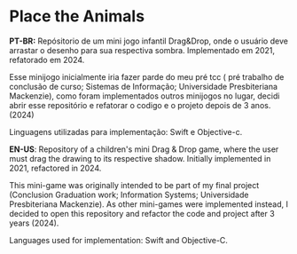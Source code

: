 # Place the Animals

**PT-BR:**
Repósitorio de um mini jogo infantil Drag&Drop, onde o usuário deve arrastar o desenho para sua respectiva sombra. Implementado em 2021, refatorado em 2024.

Esse minijogo inicialmente iria fazer parde do meu pré tcc ( pré trabalho de conclusão de curso; Sistemas de Informação; Universidade Presbiteriana Mackenzie), como foram implementados outros minijogos no lugar, decidi abrir esse repositório e refatorar o codigo e o projeto depois de 3 anos. (2024)

Linguagens utilizadas para implementação: Swift e Objective-c.


**EN-US**:
Repository of a children's mini Drag & Drop game, where the user must drag the drawing to its respective shadow. Initially implemented in 2021, refactored in 2024.

This mini-game was originally intended to be part of my final project (Conclusion Graduation work; Information Systems; Universidade Presbiteriana Mackenzie). As other mini-games were implemented instead, I decided to open this repository and refactor the code and project after 3 years (2024).

Languages used for implementation: Swift and Objective-C.
